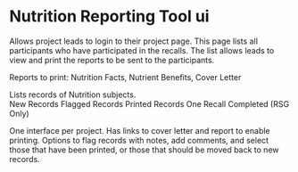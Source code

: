Nutrition Reporting Tool ui
====================

Allows project leads to login to their project page. This page lists all participants who have participated in the recalls. The list allows leads to view and print the reports to be sent to the participants.

Reports to print: Nutrition Facts, Nutrient Benefits, Cover Letter

Lists records of Nutrition subjects.  
New Records
Flagged Records
Printed Records
One Recall Completed (RSG Only)

One interface per project.  Has links to cover letter and report to enable printing.
Options to flag records with notes, add comments, and select those that have been printed, or those that should be moved back to new records.
